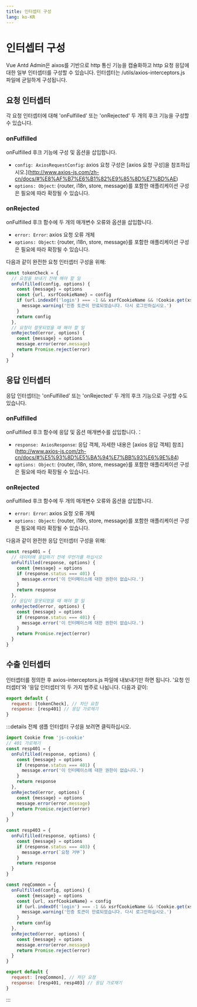 ```yaml
---
title: 인터셉터 구성
lang: ko-KR
---
```

# 인터셉터 구성
Vue Antd Admin은 aixos를 기반으로 http 통신 기능을 캡슐화하고 http 요청 응답에 대한 일부 인터셉터를 구성할 수 있습니다. 
인터셉터는 /utils/axios-interceptors.js 파일에 균일하게 구성됩니다.
## 요청 인터셉터
각 요청 인터셉터에 대해 'onFulfilled' 또는 'onRejected' 두 개의 후크 기능을 구성할 수 있습니다.
### onFulfilled
onFulfilled 후크 기능에 구성 및 옵션을 삽입합니다.
* `config: AxiosRequestConfig`: axios 요청 구성은 [axios 요청 구성]을 참조하십시오.](http://www.axios-js.com/zh-cn/docs/#%E8%AF%B7%E6%B1%82%E9%85%8D%E7%BD%AE)
* `options: Object`: {router, i18n, store, message}를 포함한 애플리케이션 구성은 필요에 따라 확장될 수 있습니다.

### onRejected
onFulfilled 후크 함수에 두 개의 매개변수 오류와 옵션을 삽입합니다.
* `error: Error`: axios 요청 오류 개체
* `options: Object`: {router, i18n, store, message}를 포함한 애플리케이션 구성은 필요에 따라 확장될 수 있습니다.  
  
다음과 같이 완전한 요청 인터셉터 구성을 위해:
```js
const tokenCheck = {
  // 요청을 보내기 전에 해야 할 일
  onFulfilled(config, options) {
    const {message} = options
    const {url, xsrfCookieName} = config
    if (url.indexOf('login') === -1 && xsrfCookieName && !Cookie.get(xsrfCookieName)) {
      message.warning('인증 토큰이 만료되었습니다. 다시 로그인하십시오.')
    }
    return config
  },
  // 요청이 잘못되었을 때 해야 할 일
  onRejected(error, options) {
    const {message} = options
    message.error(error.message)
    return Promise.reject(error)
  }
}
```
## 응답 인터셉터
응답 인터셉터는 'onFulfilled' 또는 'onRejected' 두 개의 후크 기능으로 구성할 수도 있습니다.
### onFulfilled
onFulfilled 후크 함수에 응답 및 옵션 매개변수를 삽입합니다.：
* `response: AxiosResponse`: 응답 객체, 자세한 내용은 [axios 응답 객체] 참조](http://www.axios-js.com/zh-cn/docs/#%E5%93%8D%E5%BA%94%E7%BB%93%E6%9E%84)
* `options: Object`: {router, i18n, store, message}를 포함한 애플리케이션 구성은 필요에 따라 확장될 수 있습니다.

### onRejected
onFulfilled 후크 함수에 두 개의 매개변수 오류와 옵션을 삽입합니다.
* `error: Error`: axios 요청 오류 개체
* `options: Object`: {router, i18n, store, message}를 포함한 애플리케이션 구성은 필요에 따라 확장될 수 있습니다.

다음과 같이 완전한 응답 인터셉터 구성을 위해:
```js
const resp401 = {
  // 데이터에 응답하기 전에 무언가를 하십시오
  onFulfilled(response, options) {
    const {message} = options
    if (response.status === 401) {
      message.error('이 인터페이스에 대한 권한이 없습니다.')
    }
    return response
  },
  // 응답이 잘못되었을 때 해야 할 일
  onRejected(error, options) {
    const {message} = options
    if (response.status === 401) {
      message.error('이 인터페이스에 대한 권한이 없습니다.')
    }
    return Promise.reject(error)
  }
}
```
## 수출 인터셉터
인터셉터를 정의한 후 axios-interceptors.js 파일에 내보내기만 하면 됩니다. '요청 인터셉터'와 '응답 인터셉터'의 두 가지 범주로 나뉩니다. 다음과 같이:
```js
export default {
  request: [tokenCheck], // 차단 요청
  response: [resp401] // 응답 가로채기
}
```

:::details 전체 샘플 인터셉터 구성을 보려면 클릭하십시오.
```js
import Cookie from 'js-cookie'
// 401 가로채기
const resp401 = {
  onFulfilled(response, options) {
    const {message} = options
    if (response.status === 401) {
      message.error('이 인터페이스에 대한 권한이 없습니다.')
    }
    return response
  },
  onRejected(error, options) {
    const {message} = options
    message.error(error.message)
    return Promise.reject(error)
  }
}

const resp403 = {
  onFulfilled(response, options) {
    const {message} = options
    if (response.status === 403) {
      message.error(`요청 거부`)
    }
    return response
  }
}

const reqCommon = {
  onFulfilled(config, options) {
    const {message} = options
    const {url, xsrfCookieName} = config
    if (url.indexOf('login') === -1 && xsrfCookieName && !Cookie.get(xsrfCookieName)) {
      message.warning('인증 토큰이 만료되었습니다. 다시 로그인하십시오.')
    }
    return config
  },
  onRejected(error, options) {
    const {message} = options
    message.error(error.message)
    return Promise.reject(error)
  }
}

export default {
  request: [reqCommon], // 차단 요청
  response: [resp401, resp403] // 응답 가로채기
}
```
:::